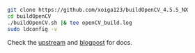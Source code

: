 ```bash
git clone https://github.com/xoiga123/buildOpenCV_4.5.5_NX
cd buildOpenCV
./buildOpenCV.sh |& tee openCV_build.log
sudo ldconfig -v
```

Check the [upstream](https://github.com/JetsonHacksNano/buildOpenCV) and [blogpost](https://jetsonhacks.com/2019/11/22/opencv-4-cuda-on-jetson-nano/) for docs.
